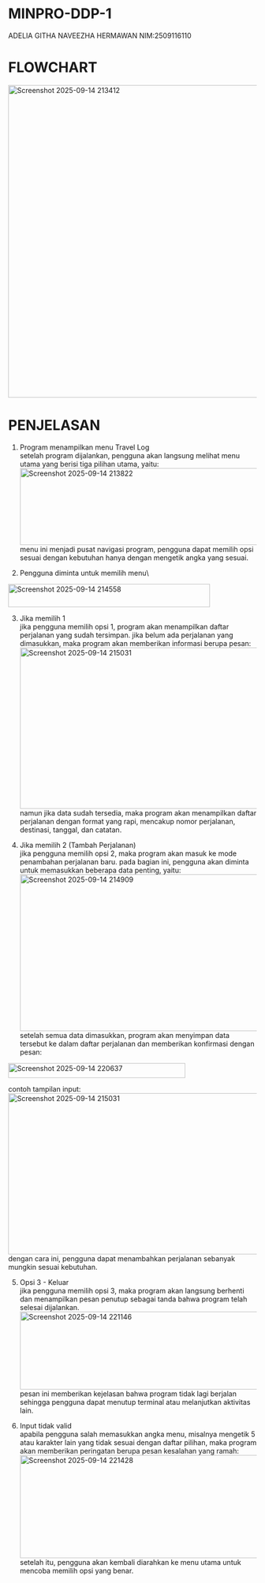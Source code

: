# MINPRO-DDP-1
ADELIA GITHA NAVEEZHA HERMAWAN NIM:2509116110 

# FLOWCHART 
<img width="1064" height="634" alt="Screenshot 2025-09-14 213412" src="https://github.com/user-attachments/assets/29eb1dd0-15a1-4fca-9e01-118e366d260a" />

# PENJELASAN
1. Program menampilkan menu Travel Log\
setelah program dijalankan, pengguna akan langsung melihat menu utama yang berisi tiga pilihan utama, yaitu:
<img width="549" height="156" alt="Screenshot 2025-09-14 213822" src="https://github.com/user-attachments/assets/80276641-6c11-4e50-8fe8-df271d808bee" />\
menu ini menjadi pusat navigasi program, pengguna dapat memilih opsi sesuai dengan kebutuhan hanya dengan mengetik angka yang sesuai.

2. Pengguna diminta untuk memilih menu\
<img width="409" height="47" alt="Screenshot 2025-09-14 214558" src="https://github.com/user-attachments/assets/8052475c-bbae-45e2-a0e4-48dabf0ee306" />

3. Jika memilih 1\
jika pengguna memilih opsi 1, program akan menampilkan daftar perjalanan yang sudah tersimpan. jika belum ada perjalanan yang dimasukkan, maka program akan memberikan informasi berupa pesan:\
<img width="908" height="327" alt="Screenshot 2025-09-14 215031" src="https://github.com/user-attachments/assets/9a66e182-670c-43a8-8e20-eded19908c58" />\
namun jika data sudah tersedia, maka program akan menampilkan daftar perjalanan dengan format yang rapi, mencakup nomor perjalanan, destinasi, tanggal, dan catatan.


4. Jika memilih 2 (Tambah Perjalanan)\
jika pengguna memilih opsi 2, maka program akan masuk ke mode penambahan perjalanan baru. pada bagian ini, pengguna akan diminta untuk memasukkan beberapa data penting, yaitu:\
<img width="1406" height="318" alt="Screenshot 2025-09-14 214909" src="https://github.com/user-attachments/assets/f207b24d-799e-4b7f-a71b-b141e9cd90e9" />\
setelah semua data dimasukkan, program akan menyimpan data tersebut ke dalam daftar perjalanan dan memberikan konfirmasi dengan pesan:
<img width="359" height="30" alt="Screenshot 2025-09-14 220637" src="https://github.com/user-attachments/assets/14add497-72d8-4e64-84b6-871cb4d0fe4b" />

contoh tampilan input:\
<img width="908" height="327" alt="Screenshot 2025-09-14 215031" src="https://github.com/user-attachments/assets/218eddb5-792b-432d-9913-a8d2b873cc36" />\
dengan cara ini, pengguna dapat menambahkan perjalanan sebanyak mungkin sesuai kebutuhan.

5. Opsi 3 - Keluar\
jika pengguna memilih opsi 3, maka program akan langsung berhenti dan menampilkan pesan penutup sebagai tanda bahwa program telah selesai dijalankan.\
<img width="567" height="158" alt="Screenshot 2025-09-14 221146" src="https://github.com/user-attachments/assets/5b5c4f82-d1cc-4239-8924-72aa32873d5e" />\
pesan ini memberikan kejelasan bahwa program tidak lagi berjalan sehingga pengguna dapat menutup terminal atau melanjutkan aktivitas lain.

6. Input tidak valid\
apabila pengguna salah memasukkan angka menu, misalnya mengetik 5 atau karakter lain yang tidak sesuai dengan daftar pilihan, maka program akan memberikan peringatan berupa pesan kesalahan yang ramah:\
<img width="682" height="209" alt="Screenshot 2025-09-14 221428" src="https://github.com/user-attachments/assets/6251736c-d7f6-4615-bb8b-c42237e8c874" />\
setelah itu, pengguna akan kembali diarahkan ke menu utama untuk mencoba memilih opsi yang benar.
